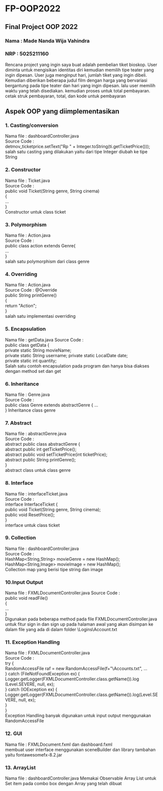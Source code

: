 # FP-OOP2022
## Final Project OOP 2022

### Nama    : Made Nanda Wija Vahindra  
### NRP     : 5025211160  

Rencana project yang ingin saya buat adalah pembelian tiket bioskop. User diminta untuk mengisikan identitas diri kemudian memilih tipe teater yang ingin dipesan. User juga menginput hari, jumlah tiket yang ingin dibeli. Kemudian diberikan beberapa judul film dengan harga yang bervariasi bergantung pada tipe teater dan hari yang ingin dipesan. lalu user memilih waktu yang telah disediakan. kemudian proses untuk total pembayaran. cetak struk pembayaran, total, dan kode untuk pembayaran

## Aspek OOP yang diimplementasikan

### 1. Casting/conversion
Nama file : dashboardController.java  
Source Code :  
detmov_ticketprice.setText("Rp " + Integer.toString(ti.getTicketPrice()));  
salah satu casting yang dilakukan yaitu dari tipe Integer diubah ke tipe String  
### 2. Constructor  
Nama file : Ticket.java  
Source Code :  
public void Ticket(String genre, String cinema)  
    {  
        ...  
    }  
Constructor untuk class ticket  
### 3. Polymorphism
Nama file : Action.java  
Source Code :  
public class action extends Genre{  
 ...  
}  
salah satu polymorphism dari class genre

### 4. Overriding  
Nama file : Action.java  
Source Code :
@Override  
    public String printGenre()  
    {  
        return "Action";  
    }  
salah satu implementasi overriding  
### 5. Encapsulation  
Nama file : getData.java
Source Code :  
public class getData {  
    private static String movieName;  
    private static String username; 
    private static LocalDate date;  
    private static int quantity;  
Salah satu contoh encapsulation pada program dan hanya bisa diakses dengan method set dan get  
### 6. Inheritance  
Nama file : Genre.java  
Source Code :  
public class Genre extends abstractGenre
{
    ...  
}
Inheritance class genre
### 7. Abstract  
Nama file : abstractGenre.java  
Source Code :  
abstract public class abstractGenre {  
    abstract public int getTicketPrice();  
    abstract public void setTicketPrice(int ticketPrice);  
    abstract public String printGenre();  
}  
abstract class untuk class genre

### 8. Interface
Nama file : interfaceTicket.java  
Source Code :  
interface InterfaceTicket {  
    public void Ticket(String genre, String cinema);  
    public void ResetPrice();  
}  
interface untuk class ticket

### 9. Collection  
Nama file : dashboardController.java  
Source Code :  
HashMap<String,String> movieGenre = new HashMap();  
HashMap<String,Image> movieImage = new HashMap();  
Collection map yang berisi tipe string dan image  

### 10.Input Output  
Nama file : FXMLDocumentController.java
Source Code :  
public void readFile()  
    {  
        ...  
    }  
Digunakan pada beberapa method pada file FXMLDocumentController.java untuk fitur sign in dan sign up pada halaman awal yang akan disimpan ke dalam file yang ada di dalam folder \\Logins\\Account.txt  

### 11. Exception Handling  
Nama file : FXMLDocumentController.java  
Source Code :  
try {  
            RandomAccessFile raf = new RandomAccessFile(f+"\\Accounts.txt", ...  
        } catch (FileNotFoundException ex) {  
            Logger.getLogger(FXMLDocumentController.class.getName()).log  (Level.SEVERE, null, ex);  
        } catch (IOException ex) {  
            Logger.getLogger(FXMLDocumentController.class.getName()).log(Level.SEVERE, null, ex);  
        }  
}  
Exception Handling banyak digunakan untuk input output menggunakan RandomAccessFile  
### 12. GUI  
Nama file : FXMLDocument.fxml dan dashboard.fxml  
membuat user interface menggunakan sceneBuilder dan library tambahan yaitu fontawesomefx-8.2.jar

### 13. ArrayList
Nama file : dashboardController.java
Memakai Observable Array List untuk Set item pada combo box dengan Array yang telah dibuat